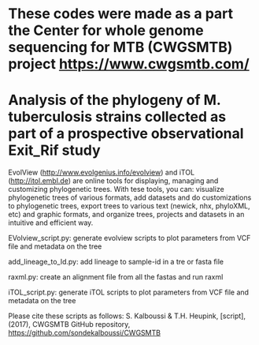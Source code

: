 # These codes were made as a part the Center for whole genome sequencing for MTB (CWGSMTB) project https://www.cwgsmtb.com/


# Analysis of the phylogeny of M. tuberculosis strains collected as part of a prospective observational Exit_Rif study 

EvolView (http://www.evolgenius.info/evolview) and iTOL (http://itol.embl.de) are online tools for displaying, managing and customizing phylogenetic trees.
With tese tools, you can:
visualize phylogenetic trees of various formats, add datasets and do customizations to phylogenetic trees, export trees to various text (newick, nhx, phyloXML, etc) and graphic formats, and organize trees, projects and datasets in an intuitive and efficient way.

EVolview_script.py: generate evolview scripts to plot parameters from VCF file and metadata on the tree

add_lineage_to_Id.py: add lineage to sample-id in a tre or fasta file

raxml.py: create an alignment file from all the fastas and run raxml

iTOL_script.py: generate iTOL scripts to plot parameters from VCF file and metadata on the tree






Please cite these scripts as follows:
S. Kalboussi & T.H. Heupink, [script], (2017), CWGSMTB GitHub repository, https://github.com/sondekalboussi/CWGSMTB

